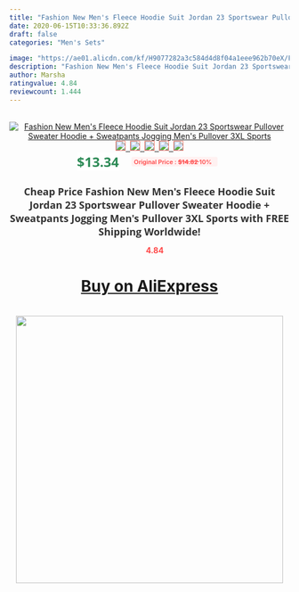```yaml
---
title: "Fashion New Men's Fleece Hoodie Suit Jordan 23 Sportswear Pullover Sweater Hoodie + Sweatpants Jogging Men's Pullover 3XL Sports"
date: 2020-06-15T10:33:36.892Z
draft: false
categories: "Men's Sets"

image: "https://ae01.alicdn.com/kf/H9077282a3c584d4d8f04a1eee962b70eX/Fashion-New-Men-s-Fleece-Hoodie-Suit-Jordan-23-Sportswear-Pullover-Sweater-Hoodie-Sweatpants-Jogging-Men.jpg"
description: "Fashion New Men's Fleece Hoodie Suit Jordan 23 Sportswear Pullover Sweater Hoodie + Sweatpants Jogging Men's Pullover 3XL Sports"
author: Marsha
ratingvalue: 4.84
reviewcount: 1.444
---
```

<br>
<div style="text-align: center;">
<a href="https://s.click.aliexpress.com/e/_Adzomv" target="_blank" rel="nofollow noopener noreferrer"><img alt="Fashion New Men's Fleece Hoodie Suit Jordan 23 Sportswear Pullover Sweater Hoodie + Sweatpants Jogging Men's Pullover 3XL Sports" class="magnifier-image" src="https://ae01.alicdn.com/kf/H9077282a3c584d4d8f04a1eee962b70eX/Fashion-New-Men-s-Fleece-Hoodie-Suit-Jordan-23-Sportswear-Pullover-Sweater-Hoodie-Sweatpants-Jogging-Men.jpg_640x640.jpg">
<br>
<img style="border:1px solid salmon" src="https://ae01.alicdn.com/kf/H9077282a3c584d4d8f04a1eee962b70eX/Fashion-New-Men-s-Fleece-Hoodie-Suit-Jordan-23-Sportswear-Pullover-Sweater-Hoodie-Sweatpants-Jogging-Men.jpg_120x120.jpg">&nbsp;&nbsp;<img style="border:1px solid salmon" src="https://ae01.alicdn.com/kf/Hcc773f992c7c4373a08707a7b959290dh/Fashion-New-Men-s-Fleece-Hoodie-Suit-Jordan-23-Sportswear-Pullover-Sweater-Hoodie-Sweatpants-Jogging-Men.jpg_120x120.jpg">&nbsp;&nbsp;<img style="border:1px solid salmon" src="https://ae01.alicdn.com/kf/H1a18234bb49647b2b2153cc1db6c5d1eY/Fashion-New-Men-s-Fleece-Hoodie-Suit-Jordan-23-Sportswear-Pullover-Sweater-Hoodie-Sweatpants-Jogging-Men.jpg_120x120.jpg">&nbsp;&nbsp;<img style="border:1px solid salmon" src="https://ae01.alicdn.com/kf/H58b7e589c4e24fa89b23530f2b1d45781/Fashion-New-Men-s-Fleece-Hoodie-Suit-Jordan-23-Sportswear-Pullover-Sweater-Hoodie-Sweatpants-Jogging-Men.jpg_120x120.jpg">&nbsp;&nbsp;<img style="border:1px solid salmon" src="https://ae01.alicdn.com/kf/Hac76e42e20bf4775be4d97aabb9ceaacL/Fashion-New-Men-s-Fleece-Hoodie-Suit-Jordan-23-Sportswear-Pullover-Sweater-Hoodie-Sweatpants-Jogging-Men.jpg_120x120.jpg"></a></div><br0>
<div style="text-align: center;"><span style="background-color: white; border: 0px; box-sizing: border-box; color: seagreen; display: inline-block; font-family: &quot;open sans&quot; , &quot;arial&quot; , &quot;helvetica&quot; , sans-serif , &quot;heiti&quot;; font-size: 24px; font-stretch: inherit; font-weight: 700; line-height: inherit; margin: 0px 10px 0px 0px; padding: 0px; vertical-align: middle;">$13.34 </span>
<span style="background: rgb(255 , 241 , 241); border-radius: 3px; border: 0px; box-sizing: border-box; color: #ff4747; display: inline-block; font-family: inherit; font-size: 12px; font-stretch: inherit; font-style: inherit; font-variant: inherit; font-weight: 600; line-height: inherit; margin: 0px; padding: 2px 5px; transform: scale(0.9); vertical-align: middle;">Original Price : <b style="text-decoration: line-through;">$14.82 </b> 10%&nbsp;&nbsp;</span></div>
<h1 style="color: #333333; display: inline-block; font-family: &quot;open sans&quot; , &quot;arial&quot; , &quot;helvetica&quot; , sans-serif , &quot;heiti&quot;; font-size: 18px; font-stretch: inherit; font-weight: 700; text-align: center;">Cheap Price Fashion New Men's Fleece Hoodie Suit Jordan 23 Sportswear Pullover Sweater Hoodie + Sweatpants Jogging Men's Pullover 3XL Sports with FREE Shipping Worldwide!</h1>
<div style="color: #ff4747; text-align: center;">
<img src="https://4.bp.blogspot.com/-M0ZcTcb-5uY/XleCXlxnR4I/AAAAAAAAAEc/OrjgMkXV1oMQFaCRZj5HQwOCBcu3w1FegCPcBGAYYCw/s1600/star.png" style="height: 15px;">&nbsp;<b>4.84</b></div>
<div class="button_cont" align="center"><a class="buynow_a" href="https://s.click.aliexpress.com/e/_Adzomv" target="_blank" rel="nofollow noopener noreferrer"><H1>Buy on AliExpress</H1></a></div><br>
<div class="separator" style="clear: both; text-align: center;">
<img src="https://lh3.googleusercontent.com/-pTy5HemUv9M/XlePHvY0dAI/AAAAAAAAAE4/0nX5iRUoIWY8eMW9Dpxeirr157OZliDIgCLcBGAsYHQ/s1600/badge.gif" width="480">
</div>
